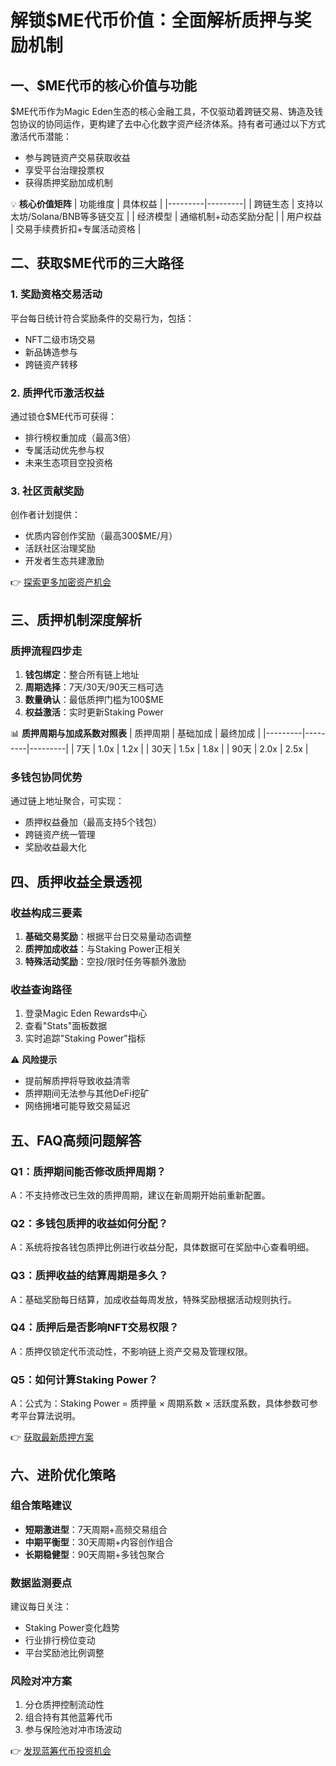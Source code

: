 # 解锁$ME代币价值：全面解析质押与奖励机制

## 一、$ME代币的核心价值与功能
$ME代币作为Magic Eden生态的核心金融工具，不仅驱动着跨链交易、铸造及钱包协议的协同运作，更构建了去中心化数字资产经济体系。持有者可通过以下方式激活代币潜能：
- 参与跨链资产交易获取收益
- 享受平台治理投票权
- 获得质押奖励加成机制

💡 **核心价值矩阵**
| 功能维度 | 具体权益 |
|---------|---------|
| 跨链生态 | 支持以太坊/Solana/BNB等多链交互 |
| 经济模型 | 通缩机制+动态奖励分配 |
| 用户权益 | 交易手续费折扣+专属活动资格 |

## 二、获取$ME代币的三大路径
### 1. 奖励资格交易活动
平台每日统计符合奖励条件的交易行为，包括：
- NFT二级市场交易
- 新品铸造参与
- 跨链资产转移

### 2. 质押代币激活权益
通过锁仓$ME代币可获得：
- 排行榜权重加成（最高3倍）
- 专属活动优先参与权
- 未来生态项目空投资格

### 3. 社区贡献奖励
创作者计划提供：
- 优质内容创作奖励（最高300$ME/月）
- 活跃社区治理奖励
- 开发者生态共建激励

👉 [探索更多加密资产机会](https://bit.ly/okx_welcome)

## 三、质押机制深度解析
### 质押流程四步走
1. **钱包绑定**：整合所有链上地址
2. **周期选择**：7天/30天/90天三档可选
3. **数量确认**：最低质押门槛为100$ME
4. **权益激活**：实时更新Staking Power

📊 **质押周期与加成系数对照表**
| 质押周期 | 基础加成 | 最终加成 |
|---------|---------|---------|
| 7天     | 1.0x    | 1.2x    |
| 30天    | 1.5x    | 1.8x    |
| 90天    | 2.0x    | 2.5x    |

### 多钱包协同优势
通过链上地址聚合，可实现：
- 质押权益叠加（最高支持5个钱包）
- 跨链资产统一管理
- 奖励收益最大化

## 四、质押收益全景透视
### 收益构成三要素
1. **基础交易奖励**：根据平台日交易量动态调整
2. **质押加成收益**：与Staking Power正相关
3. **特殊活动奖励**：空投/限时任务等额外激励

### 收益查询路径
1. 登录Magic Eden Rewards中心
2. 查看"Stats"面板数据
3. 实时追踪"Staking Power"指标

⚠️ **风险提示**
- 提前解质押将导致收益清零
- 质押期间无法参与其他DeFi挖矿
- 网络拥堵可能导致交易延迟

## 五、FAQ高频问题解答
### Q1：质押期间能否修改质押周期？
A：不支持修改已生效的质押周期，建议在新周期开始前重新配置。

### Q2：多钱包质押的收益如何分配？
A：系统将按各钱包质押比例进行收益分配，具体数据可在奖励中心查看明细。

### Q3：质押收益的结算周期是多久？
A：基础奖励每日结算，加成收益每周发放，特殊奖励根据活动规则执行。

### Q4：质押后是否影响NFT交易权限？
A：质押仅锁定代币流动性，不影响链上资产交易及管理权限。

### Q5：如何计算Staking Power？
A：公式为：Staking Power = 质押量 × 周期系数 × 活跃度系数，具体参数可参考平台算法说明。

👉 [获取最新质押方案](https://bit.ly/okx_welcome)

## 六、进阶优化策略
### 组合策略建议
- **短期激进型**：7天周期+高频交易组合
- **中期平衡型**：30天周期+内容创作组合
- **长期稳健型**：90天周期+多钱包聚合

### 数据监测要点
建议每日关注：
- Staking Power变化趋势
- 行业排行榜位变动
- 平台奖励池比例调整

### 风险对冲方案
1. 分仓质押控制流动性
2. 组合持有其他蓝筹代币
3. 参与保险池对冲市场波动

👉 [发现蓝筹代币投资机会](https://bit.ly/okx_welcome)